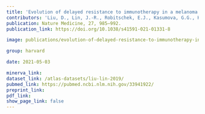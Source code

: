 ```yaml
---
title: 'Evolution of delayed resistance to immunotherapy in a melanoma responder.'
contributors: 'Liu, D., Lin, J.-R., Robitschek, E.J., Kasumova, G.G., Heyde, A., Shi, A., Kraya, A., ... Boland, G.M. (2021).'
publication: Nature Medicine, 27, 985–992.
publication_link: https://doi.org/10.1038/s41591-021-01331-8

image: publications/evolution-of-delayed-resistance-to-immunotherapy-in-a-melanoma-responder.PNG

group: harvard

date: 2021-05-03

minerva_link:
dataset_link: /atlas-datasets/liu-lin-2019/
pubmed_link: https://pubmed.ncbi.nlm.nih.gov/33941922/
preprint_link:
pdf_link:
show_page_link: false
---
```

